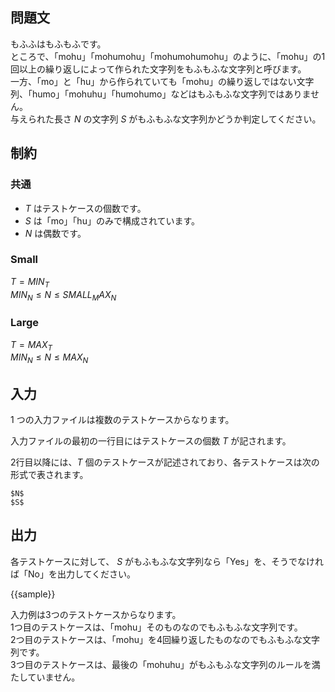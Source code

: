 ## 問題文
もふふはもふもふです。  
ところで、「mohu」「mohumohu」「mohumohumohu」のように、「mohu」の1回以上の繰り返しによって作られた文字列をもふもふな文字列と呼びます。  
一方、「mo」と「hu」から作られていても「mohu」の繰り返しではない文字列、「humo」「mohuhu」「humohumo」などはもふもふな文字列ではありません。  
与えられた長さ $N$ の文字列 $S$ がもふもふな文字列かどうか判定してください。  

## 制約
### 共通
- $T$ はテストケースの個数です。  
- $S$ は「mo」「hu」のみで構成されています。  
- $N$ は偶数です。

### Small
$T = {{MIN_T}}$  
${{MIN_N}} \leq N \leq {{SMALL_MAX_N}}$  

### Large
$T = {{MAX_T}}$  
${{MIN_N}} \leq N \leq {{MAX_N}}$  

## 入力
1 つの入力ファイルは複数のテストケースからなります。

入力ファイルの最初の一行目にはテストケースの個数 $T$ が記されます。

2行目以降には、$T$ 個のテストケースが記述されており、各テストケースは次の形式で表されます。
```
$N$
$S$
```

## 出力
各テストケースに対して、 $S$ がもふもふな文字列なら「Yes」を、そうでなければ「No」を出力してください。  

{{sample}}

入力例は3つのテストケースからなります。  
1つ目のテストケースは、「mohu」そのものなのでもふもふな文字列です。  
2つ目のテストケースは、「mohu」を4回繰り返したものなのでもふもふな文字列です。  
3つ目のテストケースは、最後の「mohuhu」がもふもふな文字列のルールを満たしていません。  
